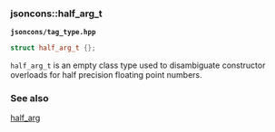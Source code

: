 ### jsoncons::half_arg_t 

__`jsoncons/tag_type.hpp`__

```c++
struct half_arg_t {};
```

`half_arg_t` is an empty class type used to disambiguate constructor overloads for half precision floating point numbers.

### See also

[half_arg](half_arg.md)
